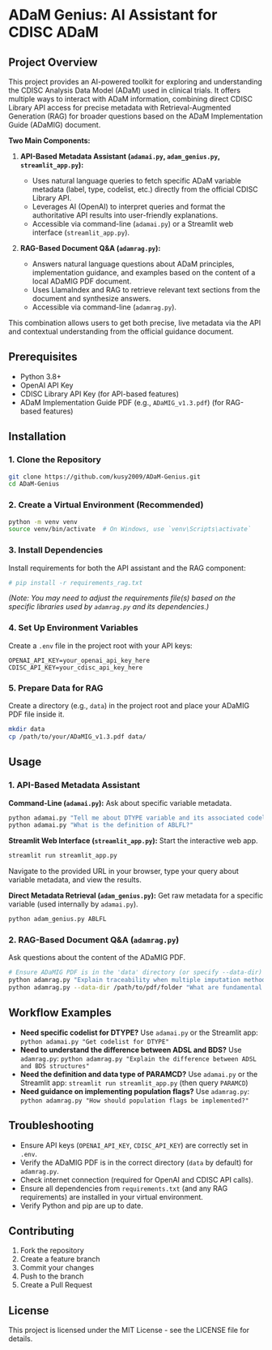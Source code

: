 # ADaM Genius: AI Assistant for CDISC ADaM

## Project Overview
This project provides an AI-powered toolkit for exploring and understanding the CDISC Analysis Data Model (ADaM) used in clinical trials. It offers multiple ways to interact with ADaM information, combining direct CDISC Library API access for precise metadata with Retrieval-Augmented Generation (RAG) for broader questions based on the ADaM Implementation Guide (ADaMIG) document.

**Two Main Components:**

1.  **API-Based Metadata Assistant (`adamai.py`, `adam_genius.py`, `streamlit_app.py`):**
    *   Uses natural language queries to fetch specific ADaM variable metadata (label, type, codelist, etc.) directly from the official CDISC Library API.
    *   Leverages AI (OpenAI) to interpret queries and format the authoritative API results into user-friendly explanations.
    *   Accessible via command-line (`adamai.py`) or a Streamlit web interface (`streamlit_app.py`).

2.  **RAG-Based Document Q&A (`adamrag.py`):**
    *   Answers natural language questions about ADaM principles, implementation guidance, and examples based on the content of a local ADaMIG PDF document.
    *   Uses LlamaIndex and RAG to retrieve relevant text sections from the document and synthesize answers.
    *   Accessible via command-line (`adamrag.py`).

This combination allows users to get both precise, live metadata via the API and contextual understanding from the official guidance document.

## Prerequisites

*   Python 3.8+
*   OpenAI API Key
*   CDISC Library API Key (for API-based features)
*   ADaM Implementation Guide PDF (e.g., `ADaMIG_v1.3.pdf`) (for RAG-based features)

## Installation

### 1. Clone the Repository
```bash
git clone https://github.com/kusy2009/ADaM-Genius.git
cd ADaM-Genius
```

### 2. Create a Virtual Environment (Recommended)
```bash
python -m venv venv
source venv/bin/activate  # On Windows, use `venv\Scripts\activate`
```

### 3. Install Dependencies
Install requirements for both the API assistant and the RAG component:
```bash
# pip install -r requirements_rag.txt 
```
*(Note: You may need to adjust the requirements file(s) based on the specific libraries used by `adamrag.py` and its dependencies.)*

### 4. Set Up Environment Variables
Create a `.env` file in the project root with your API keys:
```
OPENAI_API_KEY=your_openai_api_key_here
CDISC_API_KEY=your_cdisc_api_key_here
```

### 5. Prepare Data for RAG
Create a directory (e.g., `data`) in the project root and place your ADaMIG PDF file inside it.
```bash
mkdir data
cp /path/to/your/ADaMIG_v1.3.pdf data/
```

## Usage

### 1. API-Based Metadata Assistant

**Command-Line (`adamai.py`):**
Ask about specific variable metadata.
```bash
python adamai.py "Tell me about DTYPE variable and its associated codelists"
python adamai.py "What is the definition of ABLFL?"
```

**Streamlit Web Interface (`streamlit_app.py`):**
Start the interactive web app.
```bash
streamlit run streamlit_app.py
```
Navigate to the provided URL in your browser, type your query about variable metadata, and view the results.

**Direct Metadata Retrieval (`adam_genius.py`):**
Get raw metadata for a specific variable (used internally by `adamai.py`).
```bash
python adam_genius.py ABLFL
```

### 2. RAG-Based Document Q&A (`adamrag.py`)

Ask questions about the content of the ADaMIG PDF.
```bash
# Ensure ADaMIG PDF is in the 'data' directory (or specify --data-dir)
python adamrag.py "Explain traceability when multiple imputation method id used"
python adamrag.py --data-dir /path/to/pdf/folder "What are fundamental principles of adam standard"
```

## Workflow Examples

*   **Need specific codelist for DTYPE?** Use `adamai.py` or the Streamlit app: `python adamai.py "Get codelist for DTYPE"`
*   **Need to understand the difference between ADSL and BDS?** Use `adamrag.py`: `python adamrag.py "Explain the difference between ADSL and BDS structures"`
*   **Need the definition and data type of PARAMCD?** Use `adamai.py` or the Streamlit app: `streamlit run streamlit_app.py` (then query `PARAMCD`)
*   **Need guidance on implementing population flags?** Use `adamrag.py`: `python adamrag.py "How should population flags be implemented?"`

## Troubleshooting

*   Ensure API keys (`OPENAI_API_KEY`, `CDISC_API_KEY`) are correctly set in `.env`.
*   Verify the ADaMIG PDF is in the correct directory (`data` by default) for `adamrag.py`.
*   Check internet connection (required for OpenAI and CDISC API calls).
*   Ensure all dependencies from `requirements.txt` (and any RAG requirements) are installed in your virtual environment.
*   Verify Python and pip are up to date.

## Contributing

1.  Fork the repository
2.  Create a feature branch
3.  Commit your changes
4.  Push to the branch
5.  Create a Pull Request

## License

This project is licensed under the MIT License - see the LICENSE file for details.

